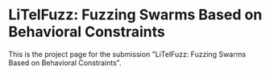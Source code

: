 # LiTelFuzz: Fuzzing Swarms Based on Behavioral Constraints

This is the project page for the submission "LiTelFuzz: Fuzzing Swarms Based on Behavioral Constraints".
